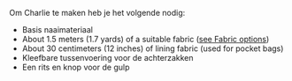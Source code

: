 Om Charlie te maken heb je het volgende nodig:

-   Basis naaimateriaal
-   About 1.5 meters (1.7 yards) of a suitable fabric ([see Fabric options](/docs/patterns/charlie/fabric))
-   About 30 centimeters (12 inches) of lining fabric (used for pocket bags)
-   Kleefbare tussenvoering voor de achterzakken
-   Een rits en knop voor de gulp
